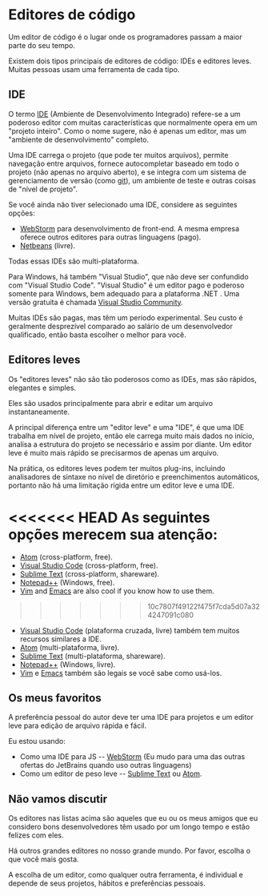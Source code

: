 # Editores de código

Um editor de código é o lugar onde os programadores passam a maior parte do seu tempo.

Existem dois tipos principais de editores de código: IDEs e editores leves. Muitas pessoas usam uma ferramenta de cada tipo.

## IDE

O termo [IDE](https://pt.wikipedia.org/wiki/Ambiente_de_desenvolvimento_integrado) (Ambiente de Desenvolvimento Integrado) refere-se a um poderoso editor com muitas características que normalmente opera em um "projeto inteiro". Como o nome sugere, não é apenas um editor, mas um "ambiente de desenvolvimento" completo.

Uma IDE carrega o projeto (que pode ter muitos arquivos), permite navegação entre arquivos, fornece autocompletar baseado em todo o projeto (não apenas no arquivo aberto), e se integra com um sistema de gerenciamento de versão (como [git](https://git-scm.com/)), um ambiente de teste e outras coisas de "nível de projeto".

Se você ainda não tiver selecionado uma IDE, considere as seguintes opções:

- [WebStorm](http://www.jetbrains.com/webstorm/) para desenvolvimento de front-end. A mesma empresa oferece outros editores para outras linguagens (pago).
- [Netbeans](http://netbeans.org/) (livre).

Todas essas IDEs são multi-plataforma.

Para Windows, há também "Visual Studio", que não deve ser confundido com "Visual Studio Code". "Visual Studio" é um editor pago e poderoso somente para Windows, bem adequado para a plataforma .NET . Uma versão gratuita é chamada [Visual Studio Community](https://www.visualstudio.com/vs/community/).

Muitas IDEs são pagas, mas têm um período experimental. Seu custo é geralmente desprezível comparado ao salário de um desenvolvedor qualificado, então basta escolher o melhor para você.

## Editores leves

Os "editores leves" não são tão poderosos como as IDEs, mas são rápidos, elegantes e simples.

Eles são usados principalmente para abrir e editar um arquivo instantaneamente.

A principal diferença entre um "editor leve" e uma "IDE", é que uma IDE trabalha em nível de projeto, então ele carrega muito mais dados no início, analisa a estrutura do projeto se necessário e assim por diante. Um editor leve é muito mais rápido se precisarmos de apenas um arquivo.

Na prática, os editores leves podem ter muitos plug-ins, incluindo analisadores de sintaxe no nível de diretório e preenchimentos automáticos, portanto não há uma limitação rígida entre um editor leve e uma IDE.

<<<<<<< HEAD
As seguintes opções merecem sua atenção:
=======
- [Atom](https://atom.io/) (cross-platform, free).
- [Visual Studio Code](https://code.visualstudio.com/) (cross-platform, free).
- [Sublime Text](http://www.sublimetext.com) (cross-platform, shareware).
- [Notepad++](https://notepad-plus-plus.org/) (Windows, free).
- [Vim](http://www.vim.org/) and [Emacs](https://www.gnu.org/software/emacs/) are also cool if you know how to use them.
>>>>>>> 10c7807f49122f475f7cda5d07a324247091c080

- [Visual Studio Code](https://code.visualstudio.com/) (plataforma cruzada, livre) também tem muitos recursos similares a IDE.
- [Atom](https://atom.io/) (multi-plataforma, livre).
- [Sublime Text](http://www.sublimetext.com) (multi-plataforma, shareware).
- [Notepad++](https://notepad-plus-plus.org/) (Windows, livre).
- [Vim](http://www.vim.org/) e [Emacs](https://www.gnu.org/software/emacs/) também são legais se você sabe como usá-los.

## Os meus favoritos

A preferência pessoal do autor deve ter uma IDE para projetos e um editor leve para edição de arquivo rápida e fácil.

Eu estou usando:

- Como uma IDE para JS -- [WebStorm](http://www.jetbrains.com/webstorm/) (Eu mudo para uma das outras ofertas do JetBrains quando uso outras linguagens)
- Como um editor de peso leve -- [Sublime Text](http://www.sublimetext.com) ou [Atom](https://atom.io/).

## Não vamos discutir

Os editores nas listas acima são aqueles que eu ou os meus amigos que eu considero bons desenvolvedores têm usado por um longo tempo e estão felizes com eles.

Há outros grandes editores no nosso grande mundo. Por favor, escolha o que você mais gosta.

A escolha de um editor, como qualquer outra ferramenta, é individual e depende de seus projetos, hábitos e preferências pessoais.